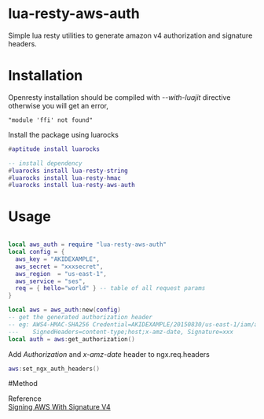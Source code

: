 # lua-resty-aws-auth
Simple lua resty utilities to generate amazon v4 authorization and signature headers.

# Installation

Openresty installation should be compiled with *--with-luajit* directive otherwise you will get an error,

    "module 'ffi' not found"

Install the package using luarocks 

```lua
#aptitude install luarocks

-- install dependency
#luarocks install lua-resty-string
#luarocks install lua-resty-hmac
#luarocks install lua-resty-aws-auth
```

# Usage

```lua

local aws_auth = require "lua-resty-aws-auth"
local config = {
  aws_key = "AKIDEXAMPLE",
  aws_secret = "xxxsecret",
  aws_region  = "us-east-1",
  aws_service = "ses",
  req = { hello="world" } -- table of all request params
}

local aws = aws_auth:new(config)
-- get the generated authorization header
-- eg: AWS4-HMAC-SHA256 Credential=AKIDEXAMPLE/20150830/us-east-1/iam/aws4_request, 
---    SignedHeaders=content-type;host;x-amz-date, Signature=xxx
local auth = aws:get_authorization()

```

Add _Authorization_ and _x-amz-date_ header to ngx.req.headers

```lua
aws:set_ngx_auth_headers()

```

#Method



Reference  
[Signing AWS With Signature V4](https://docs.aws.amazon.com/general/latest/gr/sigv4_signing.html)
